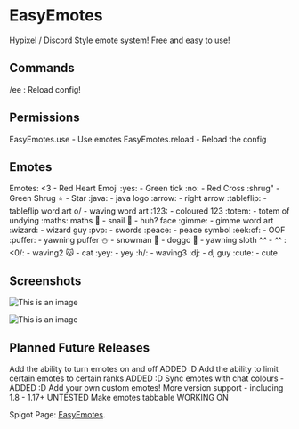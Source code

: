 # EasyEmotes
Hypixel / Discord Style emote system! Free and easy to use!

## Commands
/ee <reload>: Reload config!

## Permissions
EasyEmotes.use - Use emotes
EasyEmotes.reload - Reload the config

## Emotes
Emotes:
<3 - Red Heart Emoji
:yes: - Green tick
:no: - Red Cross
:shrug" - Green Shrug
:star: - Star
:java: - java logo
:arrow: - right arrow
:tableflip: - tableflip word art
o/ - waving word art
:123: - coloured 123
:totem: - totem of undying
:maths: maths
:snail: - snail
:thinking: - huh? face
:gimme: - gimme word art
:wizard: - wizard guy
:pvp: - swords
:peace: - peace symbol
:eek:of: - OOF
:puffer: - yawning puffer
:snowman: - snowman
:dog: - doggo
:sloth: - yawning sloth
^_^ - ^_^
:<0/: - waving2
:cat: - cat
:yey: - yey
:h/: - waving3
:dj: - dj guy
:cute: - cute

## Screenshots
![This is an image](https://cdn.discordapp.com/attachments/818053210794360832/880356769329741834/05c46fd99810f4c5cb96eff278518305773a171c.png)

![This is an image](https://cdn.discordapp.com/attachments/818053210794360832/880356863898710098/40c739c21145b0149b90c3ae1331adeebfcecffd.png)

## Planned Future Releases
Add the ability to turn emotes on and off ADDED :D
Add the ability to limit certain emotes to certain ranks ADDED :D
Sync emotes with chat colours - ADDED :D
Add your own custom emotes!
More version support - including 1.8 - 1.17+ UNTESTED
Make emotes tabbable WORKING ON


Spigot Page: [EasyEmotes](https://www.spigotmc.org/resources/easyemotes.94971/).
